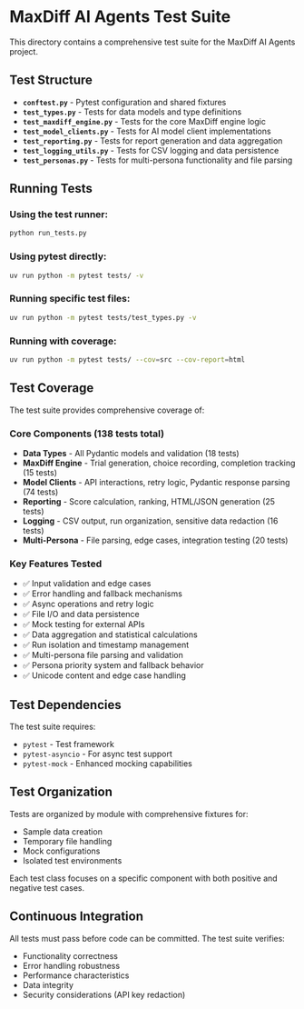 # MaxDiff AI Agents Test Suite

This directory contains a comprehensive test suite for the MaxDiff AI Agents project.

## Test Structure

- **`conftest.py`** - Pytest configuration and shared fixtures
- **`test_types.py`** - Tests for data models and type definitions
- **`test_maxdiff_engine.py`** - Tests for the core MaxDiff engine logic
- **`test_model_clients.py`** - Tests for AI model client implementations
- **`test_reporting.py`** - Tests for report generation and data aggregation
- **`test_logging_utils.py`** - Tests for CSV logging and data persistence
- **`test_personas.py`** - Tests for multi-persona functionality and file parsing

## Running Tests

### Using the test runner:
```bash
python run_tests.py
```

### Using pytest directly:
```bash
uv run python -m pytest tests/ -v
```

### Running specific test files:
```bash
uv run python -m pytest tests/test_types.py -v
```

### Running with coverage:
```bash
uv run python -m pytest tests/ --cov=src --cov-report=html
```

## Test Coverage

The test suite provides comprehensive coverage of:

### Core Components (138 tests total)
- **Data Types** - All Pydantic models and validation (18 tests)
- **MaxDiff Engine** - Trial generation, choice recording, completion tracking (15 tests)
- **Model Clients** - API interactions, retry logic, Pydantic response parsing (74 tests)
- **Reporting** - Score calculation, ranking, HTML/JSON generation (25 tests)
- **Logging** - CSV output, run organization, sensitive data redaction (16 tests)
- **Multi-Persona** - File parsing, edge cases, integration testing (20 tests)

### Key Features Tested
- ✅ Input validation and edge cases
- ✅ Error handling and fallback mechanisms  
- ✅ Async operations and retry logic
- ✅ File I/O and data persistence
- ✅ Mock testing for external APIs
- ✅ Data aggregation and statistical calculations
- ✅ Run isolation and timestamp management
- ✅ Multi-persona file parsing and validation
- ✅ Persona priority system and fallback behavior
- ✅ Unicode content and edge case handling

## Test Dependencies

The test suite requires:
- `pytest` - Test framework
- `pytest-asyncio` - For async test support
- `pytest-mock` - Enhanced mocking capabilities

## Test Organization

Tests are organized by module with comprehensive fixtures for:
- Sample data creation
- Temporary file handling
- Mock configurations
- Isolated test environments

Each test class focuses on a specific component with both positive and negative test cases.

## Continuous Integration

All tests must pass before code can be committed. The test suite verifies:
- Functionality correctness
- Error handling robustness
- Performance characteristics
- Data integrity
- Security considerations (API key redaction)


